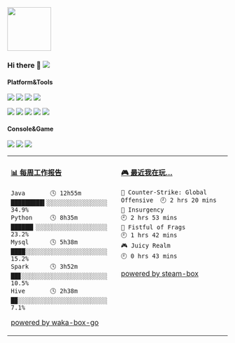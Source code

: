 <img src="https://github.com/journey-ad/journey-ad/blob/master/crino.gif" width="100">

### Hi there 👋 ![](https://visitor-badge.laobi.icu/badge?page_id=journey-ad.readme)

#### Platform&Tools
[![](https://img.shields.io/badge/OS-Arch%20Linux-33aadd?style=flat-square&logo=arch-linux&logoColor=ffffff)](https://www.archlinux.org/)
[![](https://img.shields.io/badge/macOS-Hackintosh-292e33?style=flat-square&logo=apple&logoColor=ffffff)](https://www.tonymacx86.com/)
[![](https://img.shields.io/badge/Windows-10-2376bc?style=flat-square&logo=windows&logoColor=ffffff)](https://www.microsoft.com/windows/get-windows-10)
[![](https://img.shields.io/badge/IDE-idea-blue?style=flat-square&logo=intellij-idea&logoColor=ffffff)](https://code.visualstudio.com/)

[![](https://img.shields.io/badge/-Java-C2CD21?style=flat-square&logo=Java&logoColor=ffffff)](https://https://www.java.com/)
[![](https://img.shields.io/badge/-Scala-DC322F?style=flat-square&logo=Scala&logoColor=ffffff)](https://www.scala.org/)
[![](https://img.shields.io/badge/-Python-367BB2?style=flat-square&logo=Python&logoColor=ffffff)](https://www.python.org/)
[![](https://img.shields.io/badge/-Rust-8b0000?style=flat-square&logo=Rust&logoColor=ffffff)](https://www.rust.com/)
[![](https://img.shields.io/badge/-Linux-269539?style=flat-square&logo=Linux&logoColor=ffffff)](https://nginx.org/)

#### Console&Game
![](https://img.shields.io/badge/-Nintendo%20Switch-e60012?style=flat-square&logo=nintendo%20switch&logoColor=ffffff)
[![](https://img.shields.io/badge/-PlayStation%204-0070d1?style=flat-square&logo=playstation&logoColor=ffffff)](https://psnine.com/psnid/journey-ad)
[![](https://img.shields.io/badge/Steam-171a21?style=flat-square&logo=steam&logoColor=ffffff)](https://steamcommunity.com/id/journey_ad)
<table>
<tr>
<td valign="top" width="50%">

<!-- waka-box start -->
#### <a href="https://gist.github.com/a074b1d99d36db5b72c8ef9c1436a074" target="_blank">📊 每周工作报告</a>
```text
Java       🕓 12h55m █████████▍░░░░░░░░░░░░░░░░░ 34.9%
Python     🕓 8h35m  ██████▎░░░░░░░░░░░░░░░░░░░░ 23.2%
Mysql      🕓 5h38m  ████░░░░░░░░░░░░░░░░░░░░░░░ 15.2%
Spark      🕓 3h52m  ██▊░░░░░░░░░░░░░░░░░░░░░░░░ 10.5%
Hive       🕓 2h38m  █▉░░░░░░░░░░░░░░░░░░░░░░░░░  7.1%
```
<!-- Powered by https://github.com/journey-ad/waka-box-go . -->
<!-- waka-box end -->

[powered by waka-box-go](https://github.com/journey-ad/waka-box-go)

</td>
<td valign="top" width="50%">

<!-- steam-box start -->
#### <a href="https://gist.github.com/62fa160542e61ac240820bc0b02b5632" target="_blank">🎮 最近我在玩…</a>
```text
🔫 Counter-Strike: Global Offensive  🕘 2 hrs 20 mins
🔫 Insurgency                        🕘 2 hrs 53 mins
🔫 Fistful of Frags                  🕘 1 hrs 42 mins
🎮 Juicy Realm                       🕘 0 hrs 43 mins
```
<!-- Powered by https://github.com/YouEclipse/steam-box . -->
<!-- steam-box end -->

[powered by steam-box](https://github.com/journey-ad/steam-box)

</td>
</tr>
</table>

<!--
**journey-ad/journey-ad** is a ✨ _special_ ✨ repository because its `README.md` (this file) appears on your GitHub profile.

Here are some ideas to get you started:

- 🔭 I’m currently working on ...
- 🌱 I’m currently learning ...
- 👯 I’m looking to collaborate on ...
- 🤔 I’m looking for help with ...
- 💬 Ask me about ...
- 📫 How to reach me: ...
- 😄 Pronouns: ...
- ⚡ Fun fact: ...
-->
